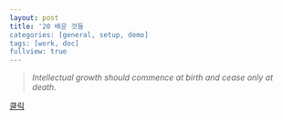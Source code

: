 ```yaml
---
layout: post
title: '20 배운 것들
categories: [general, setup, demo]
tags: [work, doc]
fullview: true
---
```


> <cite>Intellectual growth should commence at birth and cease only at death.</cite>

<a class="btn btn-default" href="https://jnuho.github.io/learn">클릭</a>
